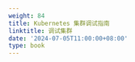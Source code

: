 ```yaml
---
weight: 84
title: Kubernetes 集群调试指南
linktitle: 调试集群
date: '2024-07-05T11:00:00+08:00'
type: book
---
```


